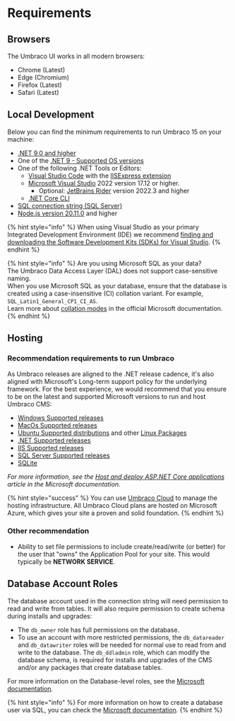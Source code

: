 # Requirements

## Browsers

The Umbraco UI works in all modern browsers:

* Chrome (Latest)
* Edge (Chromium)
* Firefox (Latest)
* Safari (Latest)

## Local Development

Below you can find the minimum requirements to run Umbraco 15 on your machine:

* [.NET 9.0 and higher](https://dotnet.microsoft.com/en-us/download/dotnet/9.0)
* One of the [.NET 9 - Supported OS versions](https://github.com/dotnet/core/blob/main/release-notes/9.0/supported-os.md#net-9---supported-os-versions)
* One of the following .NET Tools or Editors:
  * [Visual Studio Code](https://code.visualstudio.com/) with the [IISExpress extension](https://marketplace.visualstudio.com/items?itemName=warren-buckley.iis-express)
  * [Microsoft Visual Studio](https://www.visualstudio.com/) 2022 version 17.12 or higher.
    * Optional: [JetBrains Rider](https://www.jetbrains.com/rider) version 2022.3 and higher
  * [.NET Core CLI](install/install-umbraco-with-templates.md)
* [SQL connection string (SQL Server)](../../reference/configuration/connectionstringssettings.md)
* [Node.js version 20.11.0](https://nodejs.org/en/download/prebuilt-installer) and higher

{% hint style="info" %}
When using Visual Studio as your primary Integrated Development Environment (IDE) we recommend [finding and downloading the Software Development Kits (SDKs) for Visual Studio](https://dotnet.microsoft.com/en-us/download/visual-studio-sdks).
{% endhint %}

{% hint style="info" %}
Are you using Microsoft SQL as your data?\
The Umbraco Data Access Layer (DAL) does not support case-sensitive naming.\
When you use Microsoft SQL as your database, ensure that the database is created using a case-insensitive (CI) collation variant. For example, `SQL_Latin1_General_CP1_CI_AS`.\
Learn more about [collation modes](https://learn.microsoft.com/en-us/sql/relational-databases/collations/collation-and-unicode-support?view=sql-server-ver16) in the official Microsoft documentation.
{% endhint %}

## Hosting

### Recommendation requirements to run Umbraco

As Umbraco releases are aligned to the .NET release cadence, it's also aligned with Microsoft's Long-term support policy for the underlying framework. For the best experience, we would recommend that you ensure to be on the latest and supported Microsoft versions to run and host Umbraco CMS:

* [Windows Supported releases](https://learn.microsoft.com/en-us/dotnet/core/install/windows?tabs=net70#supported-releases)
* [MacOs Supported releases](https://learn.microsoft.com/en-us/dotnet/core/install/macos#supported-releases)
* [Ubuntu Supported distributions](https://learn.microsoft.com/en-us/dotnet/core/install/linux-ubuntu#supported-distributions) and other [Linux Packages](https://learn.microsoft.com/en-us/dotnet/core/install/linux#packages)
* [.NET Supported releases](https://dotnet.microsoft.com/en-us/platform/support/policy)
* [IIS Supported releases](https://learn.microsoft.com/en-us/lifecycle/products/internet-information-services-iis)
* [SQL Server Supported releases](https://learn.microsoft.com/en-us/sql/sql-server/end-of-support/sql-server-end-of-support-overview?view=sql-server-ver16#lifecycle-dates)
* [SQLite](https://www.sqlite.org/index.html)

_For more information, see the_ [_Host and deploy ASP.NET Core applications_](https://learn.microsoft.com/en-us/aspnet/core/host-and-deploy/?view=aspnetcore-7.0) _article in the Microsoft documentation._

{% hint style="success" %}
You can use [Umbraco Cloud](https://umbraco.com/products/umbraco-cloud/) to manage the hosting infrastructure. All Umbraco Cloud plans are hosted on Microsoft Azure, which gives your site a proven and solid foundation.
{% endhint %}

### Other recommendation

* Ability to set file permissions to include create/read/write (or better) for the user that "owns" the Application Pool for your site. This would typically be **NETWORK SERVICE**.

## Database Account Roles

The database account used in the connection string will need permission to read and write from tables. It will also require permission to create schema during installs and upgrades:

* The `db_owner` role has full permissions on the database.
* To use an account with more restricted permissions, the `db_datareader` and `db_datawriter` roles will be needed for normal use to read from and write to the database. The `db_ddladmin` role, which can modify the database schema, is required for installs and upgrades of the CMS and/or any packages that create database tables.

For more information on the Database-level roles, see the [Microsoft documentation](https://docs.microsoft.com/en-us/sql/relational-databases/security/authentication-access/database-level-roles?view=sql-server-ver16#fixed-database-roles).

{% hint style="info" %}
For more information on how to create a database user via SQL, you can check the [Microsoft documentation](https://learn.microsoft.com/en-us/sql/relational-databases/security/authentication-access/database-level-roles?view=sql-server-ver16#a--adding-a-user-to-a-database-level-role).
{% endhint %}
